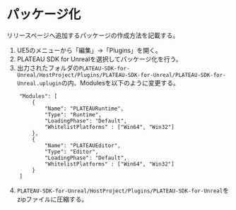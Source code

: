 # パッケージ化
リリースページへ追加するパッケージの作成方法を記載する。

1. UE5のメニューから「編集」→「Plugins」を開く。
2. PLATEAU SDK for Unrealを選択してパッケージ化を行う。
3. 出力されたフォルダの`PLATEAU-SDK-for-Unreal/HostProject/Plugins/PLATEAU-SDK-for-Unreal/PLATEAU-SDK-for-Unreal.uplugin`の内、Modulesを以下のように変更する。
```
	"Modules": [
		{
			"Name": "PLATEAURuntime",
			"Type": "Runtime",
			"LoadingPhase": "Default",
            "WhitelistPlatforms" : ["Win64", "Win32"]
		},
		{
			"Name": "PLATEAUEditor",
			"Type": "Editor",
			"LoadingPhase": "Default",
			"WhitelistPlatforms" : ["Win64", "Win32"]
		}
	]
```

4. `PLATEAU-SDK-for-Unreal/HostProject/Plugins/PLATEAU-SDK-for-Unreal`をzipファイルに圧縮する。

